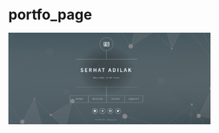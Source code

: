 # portfo_page


<img src="https://github.com/sadilak85/portfo_page/blob/main/static/assets/images/PortfoPage.png" width="80%">
